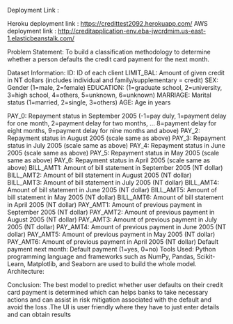 Deployment Link : 

Heroku deployment link : https://credittest2092.herokuapp.com/
AWS deployment link : http://creditapplication-env.eba-jwcrdmim.us-east-1.elasticbeanstalk.com/

Problem Statement:
To build a classification methodology to determine whether a person defaults the credit card payment for the next month. 

Dataset Information: 
ID: ID of each client 
LIMIT_BAL: Amount of given credit in NT dollars (includes individual  and family/supplementary = credit) 
SEX: Gender (1=male, 2=female) 
EDUCATION: (1=graduate school, 2=university, 3=high school, 4=others,  5=unknown, 6=unknown) 
MARRIAGE: Marital status (1=married, 2=single, 3=others) AGE: Age in years 

PAY_0: Repayment status in September 2005 (-1=pay duly, 1=payment delay for one month, 2=payment delay for two months, … 8=payment  delay for eight months, 9=payment delay for nine months and above) 
PAY_2: Repayment status in August 2005 (scale same as above) PAY_3: Repayment status in July 2005 (scale same as above) 
PAY_4: Repayment status in June 2005 (scale same as above) 
PAY_5: Repayment status in May 2005 (scale same as above) 
PAY_6: Repayment status in April 2005 (scale same as above) BILL_AMT1: Amount of bill statement in September 2005 (NT dollar) BILL_AMT2: Amount of bill statement in August 2005 (NT dollar) BILL_AMT3: Amount of bill statement in July 2005 (NT dollar) BILL_AMT4: Amount of bill statement in June 2005 (NT dollar) BILL_AMT5: Amount of bill statement in May 2005 (NT dollar) BILL_AMT6: Amount of bill statement in April 2005 (NT dollar) PAY_AMT1: Amount of previous payment in September 2005 (NT dollar) 
PAY_AMT2: Amount of previous payment in August 2005 (NT dollar) PAY_AMT3: Amount of previous payment in July 2005 (NT dollar) PAY_AMT4: Amount of previous payment in June 2005 (NT dollar) PAY_AMT5: Amount of previous payment in May 2005 (NT dollar) PAY_AMT6: Amount of previous payment in April 2005 (NT dollar) Default payment next month: Default payment (1=yes, 0=no)
Tools Used: 
Python programming language and frameworks such as NumPy, Pandas,  Scikit-Learn, Matplotlib, and Seaborn are used to build the whole model.
Architecture:






Conclusion:
The best model to predict whether user defaults on their credit card payment is determined which can helps banks to take necessary actions and can assist in risk mitigation associated with the default and avoid the loss .The UI is user friendly where they have to just enter details and can obtain results



